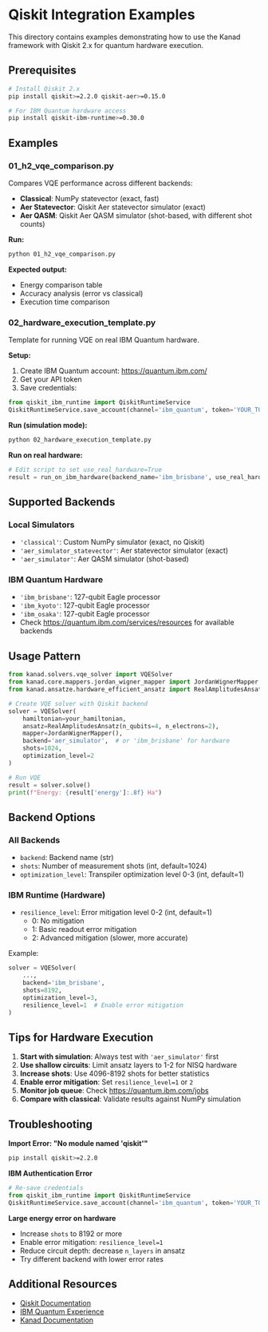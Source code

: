 # Qiskit Integration Examples

This directory contains examples demonstrating how to use the Kanad framework with Qiskit 2.x for quantum hardware execution.

## Prerequisites

```bash
# Install Qiskit 2.x
pip install qiskit>=2.2.0 qiskit-aer>=0.15.0

# For IBM Quantum hardware access
pip install qiskit-ibm-runtime>=0.30.0
```

## Examples

### 01_h2_vqe_comparison.py

Compares VQE performance across different backends:
- **Classical**: NumPy statevector (exact, fast)
- **Aer Statevector**: Qiskit Aer statevector simulator (exact)
- **Aer QASM**: Qiskit Aer QASM simulator (shot-based, with different shot counts)

**Run:**
```bash
python 01_h2_vqe_comparison.py
```

**Expected output:**
- Energy comparison table
- Accuracy analysis (error vs classical)
- Execution time comparison

### 02_hardware_execution_template.py

Template for running VQE on real IBM Quantum hardware.

**Setup:**
1. Create IBM Quantum account: https://quantum.ibm.com/
2. Get your API token
3. Save credentials:
```python
from qiskit_ibm_runtime import QiskitRuntimeService
QiskitRuntimeService.save_account(channel='ibm_quantum', token='YOUR_TOKEN')
```

**Run (simulation mode):**
```bash
python 02_hardware_execution_template.py
```

**Run on real hardware:**
```python
# Edit script to set use_real_hardware=True
result = run_on_ibm_hardware(backend_name='ibm_brisbane', use_real_hardware=True)
```

## Supported Backends

### Local Simulators
- `'classical'`: Custom NumPy simulator (exact, no Qiskit)
- `'aer_simulator_statevector'`: Aer statevector simulator (exact)
- `'aer_simulator'`: Aer QASM simulator (shot-based)

### IBM Quantum Hardware
- `'ibm_brisbane'`: 127-qubit Eagle processor
- `'ibm_kyoto'`: 127-qubit Eagle processor
- `'ibm_osaka'`: 127-qubit Eagle processor
- Check https://quantum.ibm.com/services/resources for available backends

## Usage Pattern

```python
from kanad.solvers.vqe_solver import VQESolver
from kanad.core.mappers.jordan_wigner_mapper import JordanWignerMapper
from kanad.ansatze.hardware_efficient_ansatz import RealAmplitudesAnsatz

# Create VQE solver with Qiskit backend
solver = VQESolver(
    hamiltonian=your_hamiltonian,
    ansatz=RealAmplitudesAnsatz(n_qubits=4, n_electrons=2),
    mapper=JordanWignerMapper(),
    backend='aer_simulator',  # or 'ibm_brisbane' for hardware
    shots=1024,
    optimization_level=2
)

# Run VQE
result = solver.solve()
print(f"Energy: {result['energy']:.8f} Ha")
```

## Backend Options

### All Backends
- `backend`: Backend name (str)
- `shots`: Number of measurement shots (int, default=1024)
- `optimization_level`: Transpiler optimization level 0-3 (int, default=1)

### IBM Runtime (Hardware)
- `resilience_level`: Error mitigation level 0-2 (int, default=1)
  - 0: No mitigation
  - 1: Basic readout error mitigation
  - 2: Advanced mitigation (slower, more accurate)

Example:
```python
solver = VQESolver(
    ...,
    backend='ibm_brisbane',
    shots=8192,
    optimization_level=3,
    resilience_level=1  # Enable error mitigation
)
```

## Tips for Hardware Execution

1. **Start with simulation**: Always test with `'aer_simulator'` first
2. **Use shallow circuits**: Limit ansatz layers to 1-2 for NISQ hardware
3. **Increase shots**: Use 4096-8192 shots for better statistics
4. **Enable error mitigation**: Set `resilience_level=1` or `2`
5. **Monitor job queue**: Check https://quantum.ibm.com/jobs
6. **Compare with classical**: Validate results against NumPy simulation

## Troubleshooting

**Import Error: "No module named 'qiskit'"**
```bash
pip install qiskit>=2.2.0
```

**IBM Authentication Error**
```python
# Re-save credentials
from qiskit_ibm_runtime import QiskitRuntimeService
QiskitRuntimeService.save_account(channel='ibm_quantum', token='YOUR_TOKEN', overwrite=True)
```

**Large energy error on hardware**
- Increase `shots` to 8192 or more
- Enable error mitigation: `resilience_level=1`
- Reduce circuit depth: decrease `n_layers` in ansatz
- Try different backend with lower error rates

## Additional Resources

- [Qiskit Documentation](https://docs.quantum.ibm.com/)
- [IBM Quantum Experience](https://quantum.ibm.com/)
- [Kanad Documentation](../../README.md)
